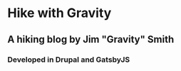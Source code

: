 # Hike with Gravity

## A hiking blog by Jim "Gravity" Smith

### Developed in Drupal and GatsbyJS

